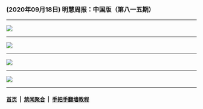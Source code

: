 ### (2020年09月18日) 明慧周报：中国版（第八一五期） 

---

<img src="http://qikan.minghui.org/mhqkpage/qikanimage/2020/09/17/mhzb_815_pdf-online1.png"/><hr/>
<img src="http://qikan.minghui.org/mhqkpage/qikanimage/2020/09/17/mhzb_815_pdf-online2.png"/><hr/>
<img src="http://qikan.minghui.org/mhqkpage/qikanimage/2020/09/17/mhzb_815_pdf-online3.png"/><hr/>
<img src="http://qikan.minghui.org/mhqkpage/qikanimage/2020/09/17/mhzb_815_pdf-online4.png"/><hr/>


#### [首页](../../../..) &nbsp;|&nbsp; [禁闻聚合](https://github.com/gfw-breaker/banned-news) &nbsp;|&nbsp; [手把手翻墙教程](https://github.com/gfw-breaker/guides) 
